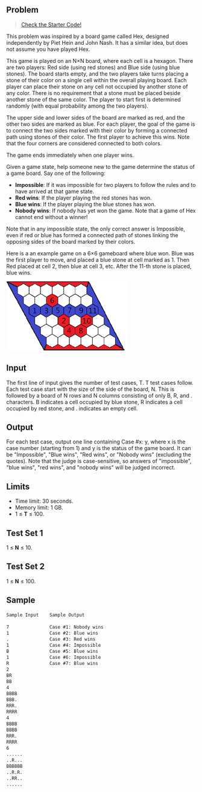 ## Problem
<!-- Link to starter code hex -->
> [Check the Starter Code!](./Starter_Code/hex.zip)

This problem was inspired by a board game called Hex, designed independently by Piet Hein and John Nash. It has a similar idea, but does not assume you have played Hex.

This game is played on an N×N board, where each cell is a hexagon. There are two players: Red side (using red stones) and Blue side (using blue stones). The board starts empty, and the two players take turns placing a stone of their color on a single cell within the overall playing board. Each player can place their stone on any cell not occupied by another stone of any color. There is no requirement that a stone must be placed beside another stone of the same color. The player to start first is determined randomly (with equal probability among the two players).

The upper side and lower sides of the board are marked as red, and the other two sides are marked as blue. For each player, the goal of the game is to connect the two sides marked with their color by forming a connected path using stones of their color. The first player to achieve this wins. Note that the four corners are considered connected to both colors.

The game ends immediately when one player wins.

Given a game state, help someone new to the game determine the status of a game board. Say one of the following:
* __Impossible__: If it was impossible for two players to follow the rules and to have arrived at that game state.
* __Red wins__: If the player playing the red stones has won.
* __Blue wins__: If the player playing the blue stones has won.
* __Nobody wins__: If nobody has yet won the game. Note that a game of Hex cannot end without a winner!

Note that in any impossible state, the only correct answer is Impossible, even if red or blue has formed a connected path of stones linking the opposing sides of the board marked by their colors.

Here is a an example game on a 6×6 gameboard where blue won. Blue was the first player to move, and placed a blue stone at cell marked as 1. Then Red placed at cell 2, then blue at cell 3, etc. After the 11-th stone is placed, blue wins.

![Hex number](./img/Hex_num.png)

## Input
The first line of input gives the number of test cases, T. T test cases follow. Each test case start with the size of the side of the board, N. This is followed by a board of N rows and N columns consisting of only B, R, and . characters. B indicates a cell occupied by blue stone, R indicates a cell occupied by red stone, and . indicates an empty cell.

## Output
For each test case, output one line containing Case #x: y, where x is the case number (starting from 1) and y is the status of the game board. It can be "Impossible", "Blue wins", "Red wins", or "Nobody wins" (excluding the quotes). Note that the judge is case-sensitive, so answers of "impossible", "blue wins", "red wins", and "nobody wins" will be judged incorrect.

## Limits
* Time limit: 30 seconds.
* Memory limit: 1 GB.
* 1 ≤ __T__ ≤ 100.

## Test Set 1
1 ≤ __N__ ≤ 10.

## Test Set 2
1 ≤ __N__ ≤ 100.

## Sample
```
Sample Input    Sample Output

7               Case #1: Nobody wins
1               Case #2: Blue wins
.               Case #3: Red wins
1               Case #4: Impossible
B               Case #5: Blue wins
1               Case #6: Impossible
R               Case #7: Blue wins
2
BR
BB
4
BBBB
BBB.
RRR.
RRRR
4
BBBB
BBBB
RRR.
RRRR
6
......
..R...
BBBBBB
..R.R.
..RR..
......
```
